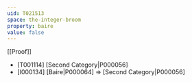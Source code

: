 ```yaml
---
uid: T021513
space: the-integer-broom
property: baire
value: false
---
```

[[Proof]]

* [T001114] [Second Category|P000056]
* [I000134] [Baire|P000064] => [Second Category|P000056]

